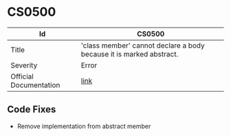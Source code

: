 # CS0500

| Id                     | CS0500                                                               |
| ---------------------- | -------------------------------------------------------------------- |
| Title                  | 'class member' cannot declare a body because it is marked abstract\. |
| Severity               | Error                                                                |
| Official Documentation | [link](http://docs.microsoft.com/en-us/dotnet/csharp/misc/cs0500)    |

## Code Fixes

* Remove implementation from abstract member
